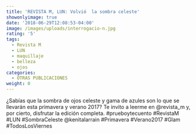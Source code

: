 ```yaml
---
title: 'REVISTA M, LUN: Volvió  la sombra celeste'
showonlyimage: true
date: '2018-06-29T12:08:53-04:00'
image: /images/uploads/interrogacio-n.jpg
rating: '5'
tags:
  - Revista M
  - LUN
  - maquillaje
  - belleza
  - ojos
categories:
  - OTRAS PUBLICACIONES
weight: 0
---
```

¿Sabías que la sombra de ojos celeste y gama de azules son lo que se llevarán esta primavera y verano 2017? Te invito a leerme en @revista_m y, por cierto, disfrutar la edición completa. #prueboytecuento #RevistaM #LUN #SombraCeleste @kenitalarrain #Primavera #Verano2017 #Glam #TodosLosViernes
